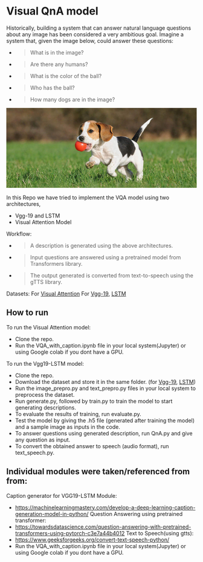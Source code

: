 # **Visual QnA model**
Historically, building a system that can answer natural language questions about any image has been considered a very ambitious goal. Imagine a system that, given the image below, could answer these questions:

- >What is in the image?
- >Are there any humans?
- >What is the color of the ball?
- >Who has the ball?
- >How many dogs are in the image?




<img src="images/readme.jpg" alt="readme">

In this Repo we have tried to implement the VQA model  using  two architectures, 
- Vgg-19 and LSTM 
- Visual Attention Model 

Workflow:

- >A description is generated using the above architectures.
- >Input questions are answered using a pretrained model from Transformers library.
- >The output generated is converted from text-to-speech using the gTTS library.


Datasets: 
For [Visual Attention](http://cocodataset.org/#home) 
For [Vgg-19](https://github.com/jbrownlee/Datasets/releases/download/Flickr8k/Flickr8k_Dataset.zip), [LSTM](https://github.com/jbrownlee/Datasets/releases/download/Flickr8k/Flickr8k_text.zip)

## How to run 
 To run the Visual Attention model:
  - Clone the repo. 
  - Run the VQA_with_caption.ipynb file in your local system(Jupyter) or using Google colab if you dont have a GPU.
 
 To run the Vgg19-LSTM model:
  - Clone the repo.
  - Download the dataset and store it in the same folder. (for [Vgg-19](https://github.com/jbrownlee/Datasets/releases/download/Flickr8k/Flickr8k_Dataset.zip), [LSTM](https://github.com/jbrownlee/Datasets/releases/download/Flickr8k/Flickr8k_text.zip))
  - Run the image_prepro.py and text_prepro.py files in your local system to preprocess the dataset.
  - Run generate.py, followed by train.py to train the model to start generating descriptions.
  - To evaluate the results of training, run evaluate.py.
  - Test the model by giving the .h5 file (generated after training the model) and a sample image as inputs in the code.
  - To answer questions using generated description, run QnA.py and give any question as input.
  - To convert the obtained answer to speech (audio format), run text_speech.py.



 ## Individual modules were taken/referenced from from: 
 Caption generator for VGG19-LSTM Module:
  - https://machinelearningmastery.com/develop-a-deep-learning-caption-generation-model-in-python/
 Question Answering using pretrained transformer: 
  - https://towardsdatascience.com/question-answering-with-pretrained-transformers-using-pytorch-c3e7a44b4012
  Text to Speech(using gtts):
  - https://www.geeksforgeeks.org/convert-text-speech-python/ 
  - Run the VQA_with_caption.ipynb file in your local system(Jupyter) or using Google colab if you dont have a GPU.
